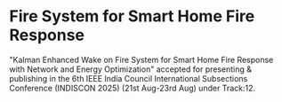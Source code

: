 # Fire System for Smart Home Fire Response
"Kalman Enhanced Wake on Fire System for Smart Home Fire Response with Network and Energy Optimization" accepted for presenting & publishing in the 6th IEEE India Council International Subsections Conference (INDISCON 2025) (21st Aug-23rd Aug) under Track:12.
